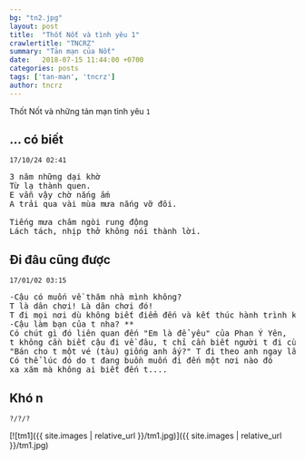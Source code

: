 ```yaml
---
bg: "tn2.jpg"
layout: post
title:  "Thốt Nốt và tình yêu 1"
crawlertitle: "TNCRZ"
summary: "Tản mạn của Nốt"
date:   2018-07-15 11:44:00 +0700
categories: posts
tags: ['tan-man', 'tncrz']
author: tncrz
---
```

Thốt Nốt và những tản mạn tình yêu `1`

## ... có biết 
`17/10/24 02:41`

<pre>
3 năm những dại khờ
Từ lạ thành quen.
E vẫn vậy chờ nắng ấm 
A trải qua vài mùa mưa nắng vỡ đôi.

Tiếng mưa châm ngòi rung động
Lách tách, nhịp thở không nói thành lời.
</pre>

## Đi đâu cũng được 
`17/01/02 03:15`

<pre>
-Cậu có muốn về thăm nhà mình không?
T là dân chơi! Là dân chơi đó! 
T đi mọi nơi dù không biết điểm đến và kết thúc hành trình khi nào.
-Cậu làm bạn của t nha? **
Có chút gì đó liên quan đến "Em là để yêu" của Phan Ý Yên, 
t không cần biết cậu đi về đâu, t chỉ cần biết người t đi cùng là cậu. 
"Bán cho t một vé (tàu) giống anh ấy?" T đi theo anh ngay lần đầu tiên gặp. 
Có thể lúc đó do t đang buồn muốn đi đến một nơi nào đó 
xa xăm mà không ai biết đến t....
</pre>
## Khó n 
`?/?/?`

[![tm1]({{ site.images | relative_url }}/tm1.jpg)]({{ site.images | relative_url }}/tm1.jpg)